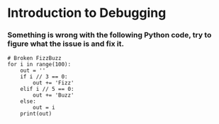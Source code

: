 # Introduction to Debugging
### Something is wrong with the following Python code, try to figure what the issue is and fix it.

    # Broken FizzBuzz
    for i in range(100):
        out = ''
        if i // 3 == 0:
            out += 'Fizz'
        elif i // 5 == 0:
            out += 'Buzz'
        else:
            out = i
        print(out)
